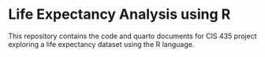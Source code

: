 # Life Expectancy Analysis using R

This repository contains the code and quarto documents for CIS 435 project exploring a life expectancy dataset using the R language.
